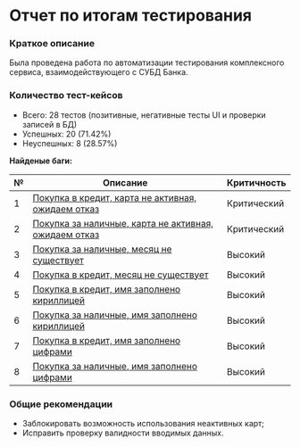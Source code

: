 # Отчет по итогам тестирования
### Краткое описание
Была проведена работа по автоматизации тестирования комплексного сервиса, 
взаимодействующего с СУБД Банка.   

### Количество тест-кейсов

* Всего: 28 тестов (позитивные, негативные тесты UI и проверки записей в БД)
* Успешных: 20 (71.42%)
* Неуспешных: 8 (28.57%)

**Найденые баги:**

| № | Описание | Критичность| 
| ------ | ----------- |----------- |
| 1    | [Покупка в кредит, карта не активная, ожидаем отказ]() |Критический
| 2    | [Покупка за наличные, карта не активная, ожидаем отказ]() |Критический
| 3    | [Покупка за наличные, месяц не существует]() |Высокий
| 4    | [Покупка в кредит, месяц не существует]() |Высокий
| 5   | [Покупка в кредит, имя заполнено кириллицей]() | Высокий
| 6    | [Покупка за наличные, имя заполнено кириллицей]() |Высокий
| 7 | [Покупка в кредит, имя заполнено цифрами]() |Высокий 
| 8    | [Покупка за наличные, имя заполнено цифрами]() |Высокий


### Общие рекомендации
* Заблокировать возможность использования неактивных карт;
* Исправить проверку валидности вводимых данных. 